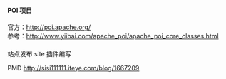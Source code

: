 #### POI 项目
官方：http://poi.apache.org/  
参考：http://www.yiibai.com/apache_poi/apache_poi_core_classes.html

####
站点发布
site
插件编写

PMD
http://sisi111111.iteye.com/blog/1667209
